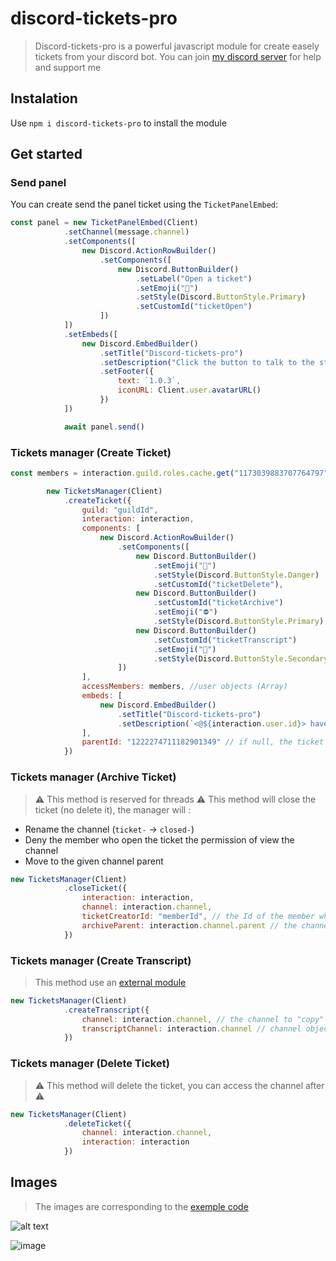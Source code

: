 # discord-tickets-pro
> Discord-tickets-pro is a powerful javascript module for create easely tickets from your discord bot.
> You can join [my discord server](https://discord.gg/x5P9WxynNw) for help and support me

## Instalation
Use ```npm i discord-tickets-pro``` to install the module

## Get started

### Send panel

You can create send the panel ticket using the `TicketPanelEmbed`:
```js
const panel = new TicketPanelEmbed(Client)
            .setChannel(message.channel)
            .setComponents([
                new Discord.ActionRowBuilder()
                    .setComponents([
                        new Discord.ButtonBuilder()
                            .setLabel("Open a ticket")
                            .setEmoji("🎫")
                            .setStyle(Discord.ButtonStyle.Primary)
                            .setCustomId("ticketOpen")
                    ])
            ])
            .setEmbeds([
                new Discord.EmbedBuilder()
                    .setTitle("Discord-tickets-pro")
                    .setDescription("Click the button to talk to the staff")
                    .setFooter({
                        text: `1.0.3`,
                        iconURL: Client.user.avatarURL()
                    })
            ])

            await panel.send()
```

### Tickets manager (Create Ticket)
```js
const members = interaction.guild.roles.cache.get("1173039883707764797").members.map(e => e.user)

        new TicketsManager(Client)
            .createTicket({
                guild: "guildId",
                interaction: interaction,
                components: [
                    new Discord.ActionRowBuilder()
                        .setComponents([
                            new Discord.ButtonBuilder()
                                .setEmoji("🚮")
                                .setStyle(Discord.ButtonStyle.Danger)
                                .setCustomId("ticketDelete"),
                            new Discord.ButtonBuilder()
                                .setCustomId("ticketArchive")
                                .setEmoji("⛔")
                                .setStyle(Discord.ButtonStyle.Primary),
                            new Discord.ButtonBuilder()
                                .setCustomId("ticketTranscript")
                                .setEmoji("🪪")
                                .setStyle(Discord.ButtonStyle.Secondary)
                        ])
                ],
                accessMembers: members, //user objects (Array)
                embeds: [
                    new Discord.EmbedBuilder()
                        .setTitle("Discord-tickets-pro")
                        .setDescription(`<@${interaction.user.id}> have open a ticket.`)
                ],
                parentId: "1222274711182901349" // if null, the ticket will be in a thread
            })
```
### Tickets manager (Archive Ticket) 
> ⚠️ This method is reserved for threads ⚠️
This method will close the ticket (no delete it), the manager will :
- Rename the channel (`ticket-` -> `closed-`)
- Deny the member who open the ticket the permission of view the channel
- Move to the given channel parent

```js
new TicketsManager(Client)
            .closeTicket({
                interaction: interaction,
                channel: interaction.channel,
                ticketCreatorId: "memberId", // the Id of the member who opened the ticket
                archiveParent: interaction.channel.parent // the channel parent object, can be null
            })
```

### Tickets manager (Create Transcript)
> This method use an [external module](https://www.npmjs.com/package/discord-html-transcripts)

```js
new TicketsManager(Client)
            .createTranscript({
                channel: interaction.channel, // the channel to "copy" in the transcript
                transcriptChannel: interaction.channel // channel object
            })
```

### Tickets manager (Delete Ticket)
> ⚠️ This method will delete the ticket, you can access the channel after ⚠️

```js
new TicketsManager(Client)
            .deleteTicket({
                channel: interaction.channel,
                interaction: interaction
            })
```



## Images
> The images are corresponding to the [exemple code](https://github.com/lotus64yt/discord-tickets-pro/blob/main/exemple.js)</br>

![alt text](image.png)


![image](https://github.com/lotus64yt/discord-tickets-pro/assets/114228798/b3b6149d-d548-4c2b-b4aa-0fee0f3f64f0)
